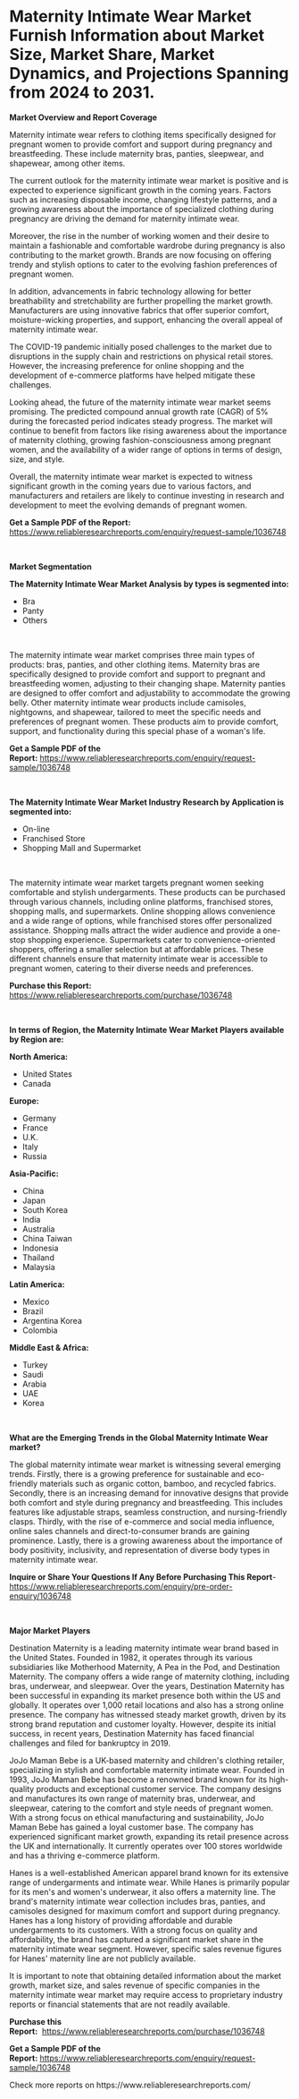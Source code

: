 <p><h1>Maternity Intimate Wear Market Furnish Information about Market Size, Market Share, Market Dynamics, and Projections Spanning from 2024 to 2031.</h1></p><p><strong>Market Overview and Report Coverage</strong></p>
<p><p>Maternity intimate wear refers to clothing items specifically designed for pregnant women to provide comfort and support during pregnancy and breastfeeding. These include maternity bras, panties, sleepwear, and shapewear, among other items.</p><p>The current outlook for the maternity intimate wear market is positive and is expected to experience significant growth in the coming years. Factors such as increasing disposable income, changing lifestyle patterns, and a growing awareness about the importance of specialized clothing during pregnancy are driving the demand for maternity intimate wear.</p><p>Moreover, the rise in the number of working women and their desire to maintain a fashionable and comfortable wardrobe during pregnancy is also contributing to the market growth. Brands are now focusing on offering trendy and stylish options to cater to the evolving fashion preferences of pregnant women.</p><p>In addition, advancements in fabric technology allowing for better breathability and stretchability are further propelling the market growth. Manufacturers are using innovative fabrics that offer superior comfort, moisture-wicking properties, and support, enhancing the overall appeal of maternity intimate wear.</p><p>The COVID-19 pandemic initially posed challenges to the market due to disruptions in the supply chain and restrictions on physical retail stores. However, the increasing preference for online shopping and the development of e-commerce platforms have helped mitigate these challenges.</p><p>Looking ahead, the future of the maternity intimate wear market seems promising. The predicted compound annual growth rate (CAGR) of 5% during the forecasted period indicates steady progress. The market will continue to benefit from factors like rising awareness about the importance of maternity clothing, growing fashion-consciousness among pregnant women, and the availability of a wider range of options in terms of design, size, and style.</p><p>Overall, the maternity intimate wear market is expected to witness significant growth in the coming years due to various factors, and manufacturers and retailers are likely to continue investing in research and development to meet the evolving demands of pregnant women.</p></p>
<p><strong>Get a Sample PDF of the Report:</strong> <a href="https://www.reliableresearchreports.com/enquiry/request-sample/1036748">https://www.reliableresearchreports.com/enquiry/request-sample/1036748</a></p>
<p>&nbsp;</p>
<p><strong>Market Segmentation</strong></p>
<p><strong>The Maternity Intimate Wear Market Analysis by types is segmented into:</strong></p>
<p><ul><li>Bra</li><li>Panty</li><li>Others</li></ul></p>
<p>&nbsp;</p>
<p><p>The maternity intimate wear market comprises three main types of products: bras, panties, and other clothing items. Maternity bras are specifically designed to provide comfort and support to pregnant and breastfeeding women, adjusting to their changing shape. Maternity panties are designed to offer comfort and adjustability to accommodate the growing belly. Other maternity intimate wear products include camisoles, nightgowns, and shapewear, tailored to meet the specific needs and preferences of pregnant women. These products aim to provide comfort, support, and functionality during this special phase of a woman's life.</p></p>
<p><strong>Get a Sample PDF of the Report:</strong>&nbsp;<a href="https://www.reliableresearchreports.com/enquiry/request-sample/1036748">https://www.reliableresearchreports.com/enquiry/request-sample/1036748</a></p>
<p>&nbsp;</p>
<p><strong>The Maternity Intimate Wear Market Industry Research by Application is segmented into:</strong></p>
<p><ul><li>On-line</li><li>Franchised Store</li><li>Shopping Mall and Supermarket</li></ul></p>
<p>&nbsp;</p>
<p><p>The maternity intimate wear market targets pregnant women seeking comfortable and stylish undergarments. These products can be purchased through various channels, including online platforms, franchised stores, shopping malls, and supermarkets. Online shopping allows convenience and a wide range of options, while franchised stores offer personalized assistance. Shopping malls attract the wider audience and provide a one-stop shopping experience. Supermarkets cater to convenience-oriented shoppers, offering a smaller selection but at affordable prices. These different channels ensure that maternity intimate wear is accessible to pregnant women, catering to their diverse needs and preferences.</p></p>
<p><strong>Purchase this Report:</strong>&nbsp; <a href="https://www.reliableresearchreports.com/purchase/1036748">https://www.reliableresearchreports.com/purchase/1036748</a></p>
<p>&nbsp;</p>
<p><strong>In terms of Region, the Maternity Intimate Wear Market Players available by Region are:</strong></p>
<p>
    <p> <strong> North America: </strong>
        <ul>
            <li>United States</li>
            <li>Canada</li>
        </ul>
        </p> 
    <p> <strong> Europe: </strong>
        <ul>
            <li>Germany</li>
            <li>France</li>
            <li>U.K.</li>
            <li>Italy</li>
            <li>Russia</li>
        </ul>
        </p> 
    <p> <strong> Asia-Pacific: </strong>
        <ul>
            <li>China</li>
            <li>Japan</li>
            <li>South Korea</li>
            <li>India</li>
            <li>Australia</li>
            <li>China Taiwan</li>
            <li>Indonesia</li>
            <li>Thailand</li>
            <li>Malaysia</li>
        </ul>
        </p> 
    <p> <strong> Latin America: </strong>
        <ul>
            <li>Mexico</li>
            <li>Brazil</li>
            <li>Argentina Korea</li>
            <li>Colombia</li>
        </ul>
        </p> 
    <p> <strong> Middle East & Africa: </strong>
        <ul>
            <li>Turkey</li>
            <li>Saudi</li>
            <li>Arabia</li>
            <li>UAE</li>
            <li>Korea</li>
        </ul>
    </p>
    </p>
<p>&nbsp;</p>
<p><strong>What are the Emerging Trends in the Global Maternity Intimate Wear market?</strong></p>
<p><p>The global maternity intimate wear market is witnessing several emerging trends. Firstly, there is a growing preference for sustainable and eco-friendly materials such as organic cotton, bamboo, and recycled fabrics. Secondly, there is an increasing demand for innovative designs that provide both comfort and style during pregnancy and breastfeeding. This includes features like adjustable straps, seamless construction, and nursing-friendly clasps. Thirdly, with the rise of e-commerce and social media influence, online sales channels and direct-to-consumer brands are gaining prominence. Lastly, there is a growing awareness about the importance of body positivity, inclusivity, and representation of diverse body types in maternity intimate wear.</p></p>
<p><strong>Inquire or Share Your Questions If Any Before Purchasing This Report</strong>- <a href="https://www.reliableresearchreports.com/enquiry/pre-order-enquiry/1036748">https://www.reliableresearchreports.com/enquiry/pre-order-enquiry/1036748</a></p>
<p>&nbsp;</p>
<p><strong>Major Market Players</strong></p>
<p><p>Destination Maternity is a leading maternity intimate wear brand based in the United States. Founded in 1982, it operates through its various subsidiaries like Motherhood Maternity, A Pea in the Pod, and Destination Maternity. The company offers a wide range of maternity clothing, including bras, underwear, and sleepwear. Over the years, Destination Maternity has been successful in expanding its market presence both within the US and globally. It operates over 1,000 retail locations and also has a strong online presence. The company has witnessed steady market growth, driven by its strong brand reputation and customer loyalty. However, despite its initial success, in recent years, Destination Maternity has faced financial challenges and filed for bankruptcy in 2019.</p><p>JoJo Maman Bebe is a UK-based maternity and children's clothing retailer, specializing in stylish and comfortable maternity intimate wear. Founded in 1993, JoJo Maman Bebe has become a renowned brand known for its high-quality products and exceptional customer service. The company designs and manufactures its own range of maternity bras, underwear, and sleepwear, catering to the comfort and style needs of pregnant women. With a strong focus on ethical manufacturing and sustainability, JoJo Maman Bebe has gained a loyal customer base. The company has experienced significant market growth, expanding its retail presence across the UK and internationally. It currently operates over 100 stores worldwide and has a thriving e-commerce platform.</p><p>Hanes is a well-established American apparel brand known for its extensive range of undergarments and intimate wear. While Hanes is primarily popular for its men's and women's underwear, it also offers a maternity line. The brand's maternity intimate wear collection includes bras, panties, and camisoles designed for maximum comfort and support during pregnancy. Hanes has a long history of providing affordable and durable undergarments to its customers. With a strong focus on quality and affordability, the brand has captured a significant market share in the maternity intimate wear segment. However, specific sales revenue figures for Hanes' maternity line are not publicly available.</p><p>It is important to note that obtaining detailed information about the market growth, market size, and sales revenue of specific companies in the maternity intimate wear market may require access to proprietary industry reports or financial statements that are not readily available.</p></p>
<p><strong>Purchase this Report:</strong>&nbsp;&nbsp;<a href="https://www.reliableresearchreports.com/purchase/1036748">https://www.reliableresearchreports.com/purchase/1036748</a></p>
<p></p>
<p><strong>Get a Sample PDF of the Report:</strong>&nbsp;<a href="https://www.reliableresearchreports.com/enquiry/request-sample/1036748">https://www.reliableresearchreports.com/enquiry/request-sample/1036748</a></p>
<p>Check more reports on https://www.reliableresearchreports.com/</p>